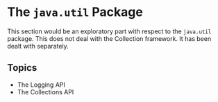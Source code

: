 # The `java.util` Package

This section would be an exploratory part with respect to the `java.util` package. This does not deal with the Collection framework. It has been dealt with separately.


## Topics

- The Logging API
- The Collections API